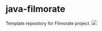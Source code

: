 # java-filmorate
Template repository for Filmorate project.
![](C:\Users\stigq\dev\java-filmorate\diagram.png)